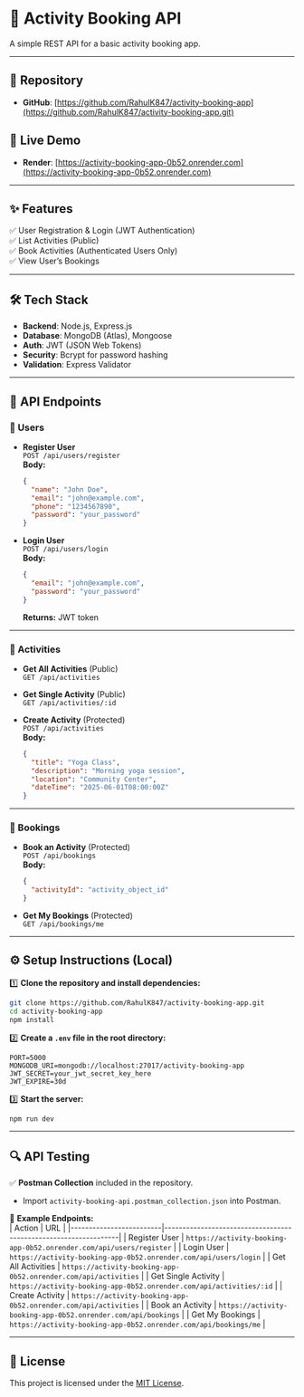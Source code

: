 # 🌟 **Activity Booking API**

A simple REST API for a basic activity booking app.

---

## 📂 Repository

- **GitHub**: [https://github.com/RahulK847/activity-booking-app](https://github.com/RahulK847/activity-booking-app.git)

## 🚀 Live Demo

- **Render**: [https://activity-booking-app-0b52.onrender.com](https://activity-booking-app-0b52.onrender.com)

---

## ✨ Features

✅ User Registration & Login (JWT Authentication)  
✅ List Activities (Public)  
✅ Book Activities (Authenticated Users Only)  
✅ View User’s Bookings

---

## 🛠 Tech Stack

- **Backend**: Node.js, Express.js
- **Database**: MongoDB (Atlas), Mongoose
- **Auth**: JWT (JSON Web Tokens)
- **Security**: Bcrypt for password hashing
- **Validation**: Express Validator

---

## 📌 API Endpoints

### 🔑 Users

- **Register User**  
  `POST /api/users/register`  
  **Body:**

  ```json
  {
    "name": "John Doe",
    "email": "john@example.com",
    "phone": "1234567890",
    "password": "your_password"
  }
  ```

- **Login User**  
  `POST /api/users/login`  
  **Body:**
  ```json
  {
    "email": "john@example.com",
    "password": "your_password"
  }
  ```
  **Returns:** JWT token

---

### 🎯 Activities

- **Get All Activities** (Public)  
  `GET /api/activities`

- **Get Single Activity** (Public)  
  `GET /api/activities/:id`

- **Create Activity** (Protected)  
  `POST /api/activities`  
  **Body:**
  ```json
  {
    "title": "Yoga Class",
    "description": "Morning yoga session",
    "location": "Community Center",
    "dateTime": "2025-06-01T08:00:00Z"
  }
  ```

---

### 📅 Bookings

- **Book an Activity** (Protected)  
  `POST /api/bookings`  
  **Body:**

  ```json
  {
    "activityId": "activity_object_id"
  }
  ```

- **Get My Bookings** (Protected)  
  `GET /api/bookings/me`

---

## ⚙️ Setup Instructions (Local)

1️⃣ **Clone the repository and install dependencies:**

```bash
git clone https://github.com/RahulK847/activity-booking-app.git
cd activity-booking-app
npm install
```

2️⃣ **Create a `.env` file in the root directory:**

```env
PORT=5000
MONGODB_URI=mongodb://localhost:27017/activity-booking-app
JWT_SECRET=your_jwt_secret_key_here
JWT_EXPIRE=30d
```

3️⃣ **Start the server:**

```bash
npm run dev
```

---

## 🔍 API Testing

✅ **Postman Collection** included in the repository.

- Import `activity-booking-api.postman_collection.json` into Postman.

🔗 **Example Endpoints:**  
| Action | URL |
|-------------------------|-----------------------------------------------------------------|
| Register User | `https://activity-booking-app-0b52.onrender.com/api/users/register` |
| Login User | `https://activity-booking-app-0b52.onrender.com/api/users/login` |
| Get All Activities | `https://activity-booking-app-0b52.onrender.com/api/activities` |
| Get Single Activity | `https://activity-booking-app-0b52.onrender.com/api/activities/:id` |
| Create Activity | `https://activity-booking-app-0b52.onrender.com/api/activities` |
| Book an Activity | `https://activity-booking-app-0b52.onrender.com/api/bookings` |
| Get My Bookings | `https://activity-booking-app-0b52.onrender.com/api/bookings/me` |

---

## 📄 License

This project is licensed under the [MIT License](LICENSE).
